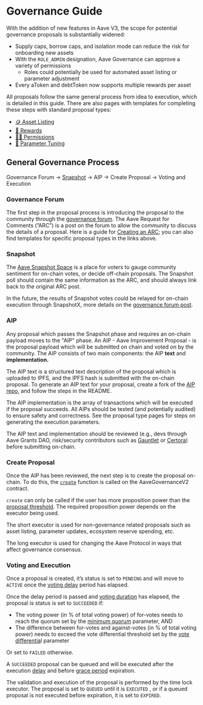 # Governance Guide

With the addition of new features in Aave V3, the scope for potential governance proposals is substantially widened:

* Supply caps, borrow caps, and isolation mode can reduce the risk for onboarding new assets
* With the `ROLE_ADMIN` designation, Aave Governance can approve a variety of permissions
  * Roles could potentially be used for automated asset listing or parameter adjustment
* Every aToken and debtToken now supports multiple rewards per asset

All proposals follow the same general process from idea to execution, which is detailed in this guide. There are also pages with templates for completing these steps with standard proposal types:

* [🪙 Asset Listing](broken-reference)
* [🎁 Rewards](broken-reference)
* [🧑‍⚖️ Permissions](broken-reference)
* [🔬 Parameter Tuning](broken-reference)

## General Governance Process

Governance Forum → [Snapshot](https://snapshot.org/#/aave.eth) → AIP → Create Proposal → Voting and Execution

### Governance Forum

The first step in the proposal process is introducing the proposal to the community through the [governance forum](https://governance.aave.com). The Aave Request for Comments (”ARC”) is a post on the forum to allow the community to discuss the details of a proposal. Here is a guide for [Creating an ARC](https://docs.aave.com/governance/arcs); you can also find templates for specific proposal types in the links above.

### Snapshot

The [Aave Snapshot Space](https://snapshot.org/#/aave.eth) is a place for voters to gauge community sentiment for on-chain votes, or decide off-chain proposals. The Snapshot poll should contain the same information as the ARC, and should always link back to the original ARC post.

In the future, the results of Snapshot votes could be relayed for on-chain execution through SnapshotX, more details on the [governance forum post](https://governance.aave.com/t/arc-aave-governance-v3/6980/1).

### AIP

Any proposal which passes the Snapshot phase and requires an on-chain payload moves to the "AIP" phase. An AIP - Aave Improvement Proposal - is the proposal payload which will be submitted on chain and voted on by the community. The AIP consists of two main components: the AIP **text** and **implementation.**

The AIP text is a structured text description of the proposal which is uploaded to IPFS, and the IPFS hash is submitted with the on-chain proposal. To generate an AIP text for your proposal, create a fork of the [AIP repo](https://github.com/aave/aip), and follow the steps in the README.

The AIP implementation is the array of transactions which will be executed if the proposal succeeds. All AIPs should be tested (and potentially audited) to ensure safety and correctness. See the proposal type pages for steps on generating the execution parameters.

The AIP text and implementation should be reviewed (e.g., devs through Aave Grants DAO, risk/security contributors such as [Gauntlet](https://app.aave.com/#/governance/50-QmdzYF7goMvZFzN9BiQqNh4FnqNFvqy9q4owrJFaf9FAvZ) or [Certora](https://governance.aave.com/t/continuous-formal-verification/6308)) before submitting on-chain.

### Create Proposal

Once the AIP has been reviewed, the next step is to create the proposal on-chain. To do this, the [`create`](https://docs.aave.com/developers/protocol-governance/governance#create) function is called on the AaveGovernanceV2 contract.

`create` can only be called if the user has more proposition power than the [proposal threshold](https://docs.aave.com/developers/protocol-governance/governance#proposition\_threshold). The required proposition power depends on the executor being used.

The short executor is used for non-governance related proposals such as asset listing, parameter updates, ecosystem reserve spending, etc.

The long executor is used for changing the Aave Protocol in ways that affect governance consensus.

### Voting and Execution

Once a proposal is created, it’s status is set to `PENDING` and will move to `ACTIVE` once the [voting delay](https://docs.aave.com/developers/protocol-governance/governance#getvotingdelay) period has elapsed.

Once the delay period is passed and [voting duration](https://docs.aave.com/developers/protocol-governance/governance#voting\_duration) has elapsed, the proposal is status is set to `SUCCEEDED` if:

* The voting power (in % of total voting power) of for-votes needs to reach the quorum set by the [minimum quorum](https://docs.aave.com/developers/protocol-governance/governance#minimum\_quorum) parameter, AND
* The difference between for-votes and against-votes (in % of total voting power) needs to exceed the vote differential threshold set by the [vote differentia](https://docs.aave.com/developers/protocol-governance/governance#vote\_differential)l parameter

Or set to `FAILED` otherwise.

A `SUCCEEDED` proposal can be queued and will be executed after the execution [delay](https://docs.aave.com/developers/protocol-governance/governance#getdelay) and before [grace period](https://docs.aave.com/developers/protocol-governance/governance#grace\_period) expiration.

The validation and execution of the proposal is performed by the time lock executor. The proposal is set to `QUEUED` until it is `EXECUTED` , or if a queued proposal is not executed before expiration, it is set to `EXPIRED`.
